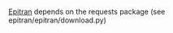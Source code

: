 [Epitran](https://github.com/dmort27/epitran/tree/master/epitran) depends on the requests package (see epitran/epitran/download.py)